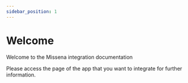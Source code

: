 ```yaml
---
sidebar_position: 1
---
```


# Welcome

Welcome to the Missena integration documentation

Please access the page of the app that you want to integrate for further information.
